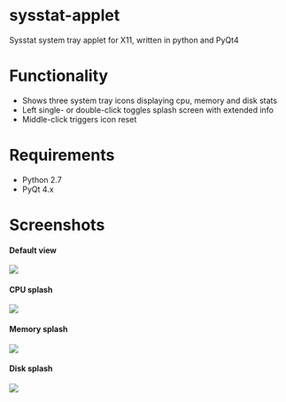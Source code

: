 sysstat-applet
==============

Sysstat system tray applet for X11, written in python and PyQt4

Functionality
=============

- Shows three system tray icons displaying cpu, memory and disk stats
- Left single- or double-click toggles splash screen with extended info
- Middle-click triggers icon reset

Requirements
============

- Python 2.7
- PyQt 4.x

Screenshots
===========

#### Default view
![](https://raw.github.com/jmechnich/sysstat-applet/master/screens/screen-nosplash.png)

#### CPU splash
![](https://raw.github.com/jmechnich/sysstat-applet/master/screens/screen-splash-cpu.png)

#### Memory splash
![](https://raw.github.com/jmechnich/sysstat-applet/master/screens/screen-splash-mem.png)

#### Disk splash
![](https://raw.github.com/jmechnich/sysstat-applet/master/screens/screen-splash-disk.png)
